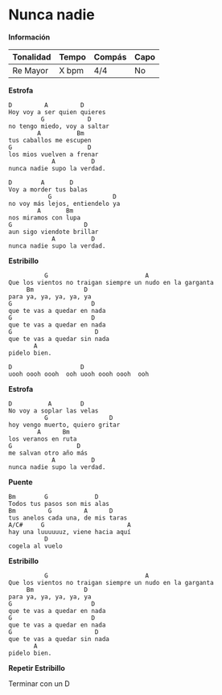 # Nunca nadie

**Información**

| Tonalidad | Tempo | Compás | Capo |
| --------- | ----- | ------ | ---- |
| Re Mayor  | X bpm | 4/4    | No   |


**Estrofa**

```
D         A         D
Hoy voy a ser quien quieres
         G            D
no tengo miedo, voy a saltar
        A          Bm
tus caballos me escupen
G                     D
los mios vuelven a frenar
            A          D
nunca nadie supo la verdad.

D        A       D
Voy a morder tus balas
           G                 D
no voy más lejos, entiendelo ya
        A       Bm
nos miramos con lupa
G                    D
aun sigo viendote brillar
            A          D
nunca nadie supo la verdad.
```

**Estribillo**

```
          G                           A
Que los vientos no traigan siempre un nudo en la garganta 
     Bm              D
para ya, ya, ya, ya, ya
G                      D
que te vas a quedar en nada
G                      D
que te vas a quedar en nada
G                       D
que te vas a quedar sin nada
       A
pidelo bien.

D                   D
uooh oooh oooh  ooh uooh oooh oooh  ooh  
```
**Estrofa**
```
D          A        D
No voy a soplar las velas
          G                 D
hoy vengo muerto, quiero gritar
        A      Bm
los veranos en ruta
G                  D
me salvan otro año más
            A          D
nunca nadie supo la verdad.
```
**Puente**
```
Bm        G             D
Todos tus pasos son mis alas
Bm         G         A      D
tus anelos cada una, de mis taras
A/C#     G                       A
hay una luuuuuuz, viene hacia aquí
          D
cogela al vuelo
``` 
**Estribillo**
```
          G                           A
Que los vientos no traigan siempre un nudo en la garganta 
     Bm              D
para ya, ya, ya, ya, ya
G                      D
que te vas a quedar en nada
G                      D
que te vas a quedar en nada
G                       D
que te vas a quedar sin nada
       A
pidelo bien.

```
**Repetir Estribillo**

Terminar con un D